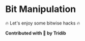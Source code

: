 # Bit Manipulation


:fire: Let's enjoy some bitwise hacks :fire:

******Contributed with :blue_heart: by Tridib******
